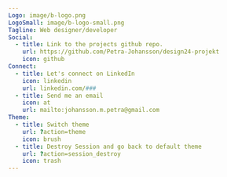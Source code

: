 ```yaml
---
Logo: image/b-logo.png
LogoSmall: image/b-logo-small.png
Tagline: Web designer/developer
Social:
  - title: Link to the projects github repo.
    url: https://github.com/Petra-Johansson/design24-projekt
    icon: github
Connect:
  - title: Let's connect on LinkedIn
    icon: linkedin
    url: linkedin.com/###
  - title: Send me an email
    icon: at
    url: mailto:johansson.m.petra@gmail.com
Theme:
  - title: Switch theme
    url: ?action=theme
    icon: brush
  - title: Destroy Session and go back to default theme
    url: ?action=session_destroy
    icon: trash
---
```


